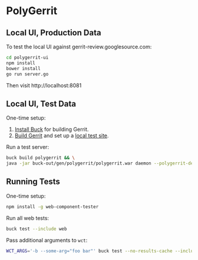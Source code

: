 # PolyGerrit

## Local UI, Production Data

To test the local UI against gerrit-review.googlesource.com:

```sh
cd polygerrit-ui
npm install
bower install
go run server.go
```

Then visit http://localhost:8081

## Local UI, Test Data

One-time setup:

1. [Install Buck](https://gerrit-review.googlesource.com/Documentation/dev-buck.html#_installation)
   for building Gerrit.
2. [Build Gerrit](https://gerrit-review.googlesource.com/Documentation/dev-buck.html#_gerrit_development_war_file)
   and set up a [local test site](https://gerrit-review.googlesource.com/Documentation/dev-readme.html#init).

Run a test server:

```sh
buck build polygerrit && \
java -jar buck-out/gen/polygerrit/polygerrit.war daemon --polygerrit-dev -d ../gerrit_testsite --console-log --show-stack-trace
```

## Running Tests

One-time setup:

```sh
npm install -g web-component-tester
```

Run all web tests:

```sh
buck test --include web
```

Pass additional arguments to `wct`:

```sh
WCT_ARGS='-b --some-arg="foo bar"' buck test --no-results-cache --include web
```
